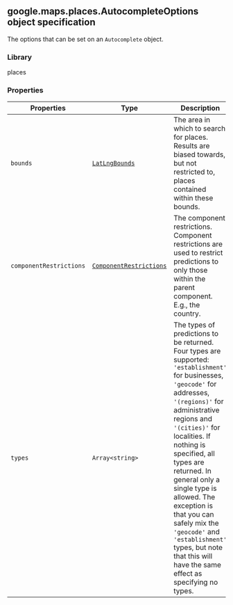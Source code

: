 <h2 id="AutocompleteOptions">
google.maps.places.AutocompleteOptions
object specification
</h2><p>The options that can be set on an <code>Autocomplete</code> object.</p><h3 id="devsite_header_265">Library</h3><p>places</p><h3 id="devsite_header_266">Properties</h3><table summary="interface AutocompleteOptions - Properties" width="100%">
<thead>
<tr><th>Properties</th>
<th>Type</th>
<th>Description</th>
</tr></thead>
<tbody>
<tr>
<td><code>bounds</code></td>
<td><code><a href="https://github.com/amenadiel/google-maps-documentation/blob/master/docs/google.maps.LatLngBounds.md">LatLngBounds</a></code></td>
<td>The area in which to search for places. Results are biased towards, but not restricted to, places contained within these bounds.</td>
</tr>
<tr>
<td><code>componentRestrictions</code></td>
<td><code><a href="https://github.com/amenadiel/google-maps-documentation/blob/master/docs/google.maps.places.ComponentRestrictions.md">ComponentRestrictions</a></code></td>
<td>The component restrictions. Component restrictions are used to restrict predictions to only those within the parent component. E.g., the country.</td>
</tr>
<tr>
<td><code>types</code></td>
<td><code>Array&lt;string&gt;</code></td>
<td>The types of predictions to be returned. Four types are supported: <code>'establishment'</code> for businesses, <code>'geocode'</code> for addresses, <code>'(regions)'</code> for administrative regions and <code> '(cities)'</code> for localities. If nothing is specified, all types are returned. In general only a single type is allowed. The exception is that you can safely mix the <code>'geocode'</code> and <code>'establishment'</code> types, but note that this will have the same effect as specifying no types.</td>
</tr>
</tbody>
</table>